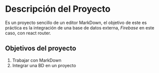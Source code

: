 # Descripción del Proyecto

Es un proyecto sencillo de un editor MarkDown, el objetivo de este es práctica es la integración
de una base de datos externa, _Firebase_ en este caso, con react router.

## Objetivos del proyecto

1. Trabajar con MarkDown
2. Integrar una BD en un proyecto
